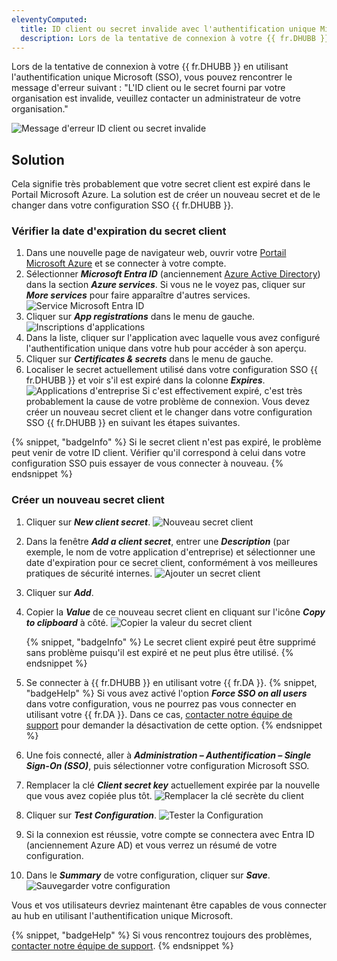 ```yaml
---
eleventyComputed:
  title: ID client ou secret invalide avec l'authentification unique Microsoft
  description: Lors de la tentative de connexion à votre {{ fr.DHUBB }} en utilisant l'authentification unique Microsoft (SSO), vous pouvez rencontrer le message d'erreur "L'ID client ou le secret fourni par votre organisation est invalide, veuillez contacter un administrateur de votre organisation."
---
```

Lors de la tentative de connexion à votre {{ fr.DHUBB }} en utilisant l'authentification unique Microsoft (SSO), vous pouvez rencontrer le message d'erreur suivant : "L'ID client ou le secret fourni par votre organisation est invalide, veuillez contacter un administrateur de votre organisation."

![Message d'erreur ID client ou secret invalide](https://cdnweb.devolutions.net/docs/docs_en_kb_KB2319.png)

## Solution

Cela signifie très probablement que votre secret client est expiré dans le Portail Microsoft Azure. La solution est de créer un nouveau secret et de le changer dans votre configuration SSO {{ fr.DHUBB }}.

### Vérifier la date d'expiration du secret client

1. Dans une nouvelle page de navigateur web, ouvrir votre [Portail Microsoft Azure](https://azure.microsoft.com/) et se connecter à votre compte.
1. Sélectionner ***Microsoft Entra ID*** (anciennement [Azure Active Directory](https://learn.microsoft.com/en-us/entra/fundamentals/new-name)) dans la section ***Azure services***. Si vous ne le voyez pas, cliquer sur ***More services*** pour faire apparaître d'autres services.
![Service Microsoft Entra ID](https://cdnweb.devolutions.net/docs/docs_en_hub_Hub2331.png)
1. Cliquer sur ***App registrations*** dans le menu de gauche.
![Inscriptions d'applications](https://cdnweb.devolutions.net/docs/docs_en_kb_KB2321.png)
1. Dans la liste, cliquer sur l'application avec laquelle vous avez configuré l'authentification unique dans votre hub pour accéder à son aperçu.
1. Cliquer sur ***Certificates & secrets*** dans le menu de gauche.
1. Localiser le secret actuellement utilisé dans votre configuration SSO {{ fr.DHUBB }} et voir s'il est expiré dans la colonne ***Expires***.
![Applications d'entreprise](https://cdnweb.devolutions.net/docs/docs_en_kb_KB2320.png)
Si c'est effectivement expiré, c'est très probablement la cause de votre problème de connexion. Vous devez créer un nouveau secret client et le changer dans votre configuration SSO {{ fr.DHUBB }} en suivant les étapes suivantes.

{% snippet, "badgeInfo" %}
Si le secret client n'est pas expiré, le problème peut venir de votre ID client. Vérifier qu'il correspond à celui dans votre configuration SSO puis essayer de vous connecter à nouveau.
{% endsnippet %}

### Créer un nouveau secret client

1. Cliquer sur ***New client secret***.
![Nouveau secret client](https://cdnweb.devolutions.net/docs/docs_en_hub_Hub2151.png)
1. Dans la fenêtre ***Add a client secret***, entrer une ***Description*** (par exemple, le nom de votre application d'entreprise) et sélectionner une date d'expiration pour ce secret client, conformément à vos meilleures pratiques de sécurité internes.
![Ajouter un secret client](https://cdnweb.devolutions.net/docs/docs_en_hub_Hub2152.png)
1. Cliquer sur ***Add***.
1. Copier la ***Value*** de ce nouveau secret client en cliquant sur l'icône ***Copy to clipboard*** à côté.
![Copier la valeur du secret client](https://cdnweb.devolutions.net/docs/docs_en_hub_Hub2153.png)

   {% snippet, "badgeInfo" %}
   Le secret client expiré peut être supprimé sans problème puisqu'il est expiré et ne peut plus être utilisé.
   {% endsnippet %}

1. Se connecter à {{ fr.DHUBB }} en utilisant votre {{ fr.DA }}.
   {% snippet, "badgeHelp" %}
   Si vous avez activé l'option ***Force SSO on all users*** dans votre configuration, vous ne pourrez pas vous connecter en utilisant votre {{ fr.DA }}. Dans ce cas, [contacter notre équipe de support](mailto:service@devolutions.net) pour demander la désactivation de cette option.
   {% endsnippet %}
1. Une fois connecté, aller à ***Administration – Authentification – Single Sign-On (SSO)***, puis sélectionner votre configuration Microsoft SSO.
1. Remplacer la clé ***Client secret key*** actuellement expirée par la nouvelle que vous avez copiée plus tôt.
![Remplacer la clé secrète du client](https://cdnweb.devolutions.net/docs/docs_en_kb_KB2323.png)
1. Cliquer sur ***Test Configuration***.
![Tester la Configuration](https://cdnweb.devolutions.net/docs/docs_en_hub_Hub2224.png)
1. Si la connexion est réussie, votre compte se connectera avec Entra ID (anciennement Azure AD) et vous verrez un résumé de votre configuration.
1. Dans le ***Summary*** de votre configuration, cliquer sur ***Save***.
![Sauvegarder votre configuration](https://cdnweb.devolutions.net/docs/docs_en_hub_Hub2225.png)

Vous et vos utilisateurs devriez maintenant être capables de vous connecter au hub en utilisant l'authentification unique Microsoft.

{% snippet, "badgeHelp" %}
Si vous rencontrez toujours des problèmes, [contacter notre équipe de support](mailto:service@devolutions.net).
{% endsnippet %}
